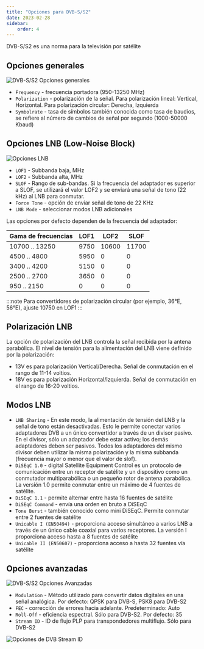```yaml
---
title: "Opciones para DVB-S/S2"
date: 2023-02-28
sidebar:
    order: 4
---
```


DVB-S/S2 es una norma para la televisión por satélite

## Opciones generales[](https://help.cesbo.com/astra/receiving/dvb/s#general-options)

![DVB-S/S2 Opciones generales](https://cdn.cesbo.com/help/astra/receiving/dvb/s/general.png)

- `Frequency` - frecuencia portadora (950-13250 MHz)
- `Polarization` - polarización de la señal. Para polarización lineal: Vertical, Horizontal. Para polarización circular: Derecha, Izquierda
- `Symbolrate` - tasa de símbolos también conocida como tasa de baudios, se refiere al número de cambios de señal por segundo (1000-50000 Kbaud)

## Opciones LNB (Low-Noise Block)[](https://help.cesbo.com/astra/receiving/dvb/s#lnb-low-noise-block-options)

![Opciones LNB](https://cdn.cesbo.com/help/astra/receiving/dvb/s/lnb.png)

- `LOF1` - Subbanda baja, MHz
- `LOF2` - Subbanda alta, MHz
- `SLOF` - Rango de sub-bandas. Si la frecuencia del adaptador es superior a SLOF, se utilizará el valor LOF2 y se enviará una señal de tono (22 kHz) al LNB para conmutar.
- `Force Tone` - opción de enviar señal de tono de 22 KHz
- `LNB Mode` - seleccionar modos LNB adicionales

Las opciones por defecto dependen de la frecuencia del adaptador:

| Gama de frecuencias | LOF1 | LOF2 | SLOF |
| --- | --- | --- | --- |
| 10700 .. 13250 | 9750 | 10600 | 11700 |
| 4500 .. 4800 | 5950 | 0 | 0 |
| 3400 .. 4200 | 5150 | 0 | 0 |
| 2500 .. 2700 | 3650 | 0 | 0 |
| 950 .. 2150 | 0 | 0 | 0 |

:::note 
Para convertidores de polarización circular (por ejemplo, 36°E, 56°E), ajuste 10750 en LOF1
:::

## Polarización LNB[](https://help.cesbo.com/astra/receiving/dvb/s#lnb-polarization)

La opción de polarización del LNB controla la señal recibida por la antena parabólica. El nivel de tensión para la alimentación del LNB viene definido por la polarización:

- 13V es para polarización Vertical/Derecha. Señal de conmutación en el rango de 11-14 voltios.
- 18V es para polarización Horizontal/Izquierda. Señal de conmutación en el rango de 16-20 voltios.

## Modos LNB[](https://help.cesbo.com/astra/receiving/dvb/s#lnb-modes)

- `LNB Sharing` - En este modo, la alimentación de tensión del LNB y la señal de tono están desactivadas. Esto le permite conectar varios adaptadores DVB a un único convertidor a través de un divisor pasivo. En el divisor, sólo un adaptador debe estar activo; los demás adaptadores deben ser pasivos. Todos los adaptadores del mismo divisor deben utilizar la misma polarización y la misma subbanda (frecuencia mayor o menor que el valor de slof).
- `DiSEqC 1.0` - digital Satellite Equipment Control es un protocolo de comunicación entre un receptor de satélite y un dispositivo como un conmutador multiparabólica o un pequeño rotor de antena parabólica. La versión 1.0 permite conmutar entre un máximo de 4 fuentes de satélite.
- `DiSEqC 1.1` - permite alternar entre hasta 16 fuentes de satélite
- `DiSEqC Command` - envía una orden en bruto a DiSEqC
- `Tone Burst` - también conocido como mini DiSEqC. Permite conmutar entre 2 fuentes de satélite
- `Unicable I (EN50494)` - proporciona acceso simultáneo a varios LNB a través de un único cable coaxial para varios receptores. La versión I proporciona acceso hasta a 8 fuentes de satélite
- `Unicable II (EN50607)` - proporciona acceso a hasta 32 fuentes vía satélite

## Opciones avanzadas[](https://help.cesbo.com/astra/receiving/dvb/s#advanced-options)

![DVB-S/S2 Opciones Avanzadas](https://cdn.cesbo.com/help/astra/receiving/dvb/s/advanced.png)

- `Modulation` - Método utilizado para convertir datos digitales en una señal analógica. Por defecto: QPSK para DVB-S, PSK8 para DVB-S2
- `FEC` - corrección de errores hacia adelante. Predeterminado: Auto
- `Roll-Off` - eficiencia espectral. Sólo para DVB-S2. Por defecto: 35
- `Stream ID` - ID de flujo PLP para transpondedores multiflujo. Sólo para DVB-S2

![Opciones de DVB Stream ID](https://cdn.cesbo.com/help/astra/receiving/dvb/s/stream-id.png)
